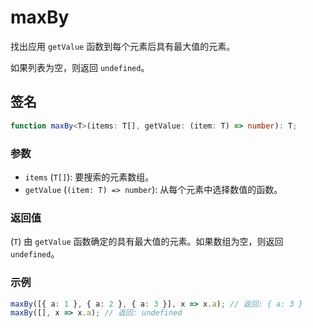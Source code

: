 # maxBy

找出应用 `getValue` 函数到每个元素后具有最大值的元素。

如果列表为空，则返回 `undefined`。

## 签名

```typescript
function maxBy<T>(items: T[], getValue: (item: T) => number): T;
```

### 参数

- `items` (`T[]`): 要搜索的元素数组。
- `getValue` (`(item: T) => number`): 从每个元素中选择数值的函数。

### 返回值

(`T`) 由 `getValue` 函数确定的具有最大值的元素。如果数组为空，则返回 `undefined`。

### 示例

```typescript
maxBy([{ a: 1 }, { a: 2 }, { a: 3 }], x => x.a); // 返回: { a: 3 }
maxBy([], x => x.a); // 返回: undefined
```
